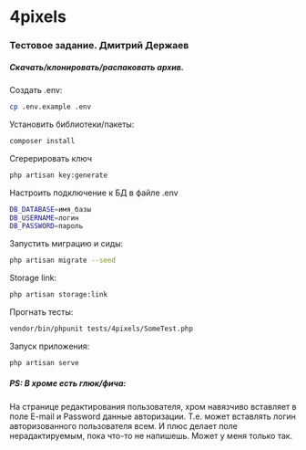 # 4pixels
### Тестовое задание. Дмитрий Держаев

##### Скачать/клонировать/распаковать архив.

Создать .env:
```sh
cp .env.example .env
```

Установить библиотеки/пакеты:
```sh
composer install
```

Сгерерировать ключ
```sh
php artisan key:generate
```

Настроить подключение к БД в файле .env

```sh
DB_DATABASE=имя_базы
DB_USERNAME=логин
DB_PASSWORD=пароль
```

Запустить миграцию и сиды:

```sh
php artisan migrate --seed
```

Storage link:

```sh
php artisan storage:link
```

Прогнать тесты:
```sh
vendor/bin/phpunit tests/4pixels/SomeTest.php
```

Запуск приложения:
```sh
php artisan serve
```

##### PS: В хроме есть глюк/фича:
На странице редактирования пользователя, хром навязчиво вставляет в поле E-mail и Password данные авторизации. Т.е. может вставлять логин авторизованного пользователя всем. И плюс делает поле нерадактируемым, пока что-то не напишешь. Может у меня только так.


